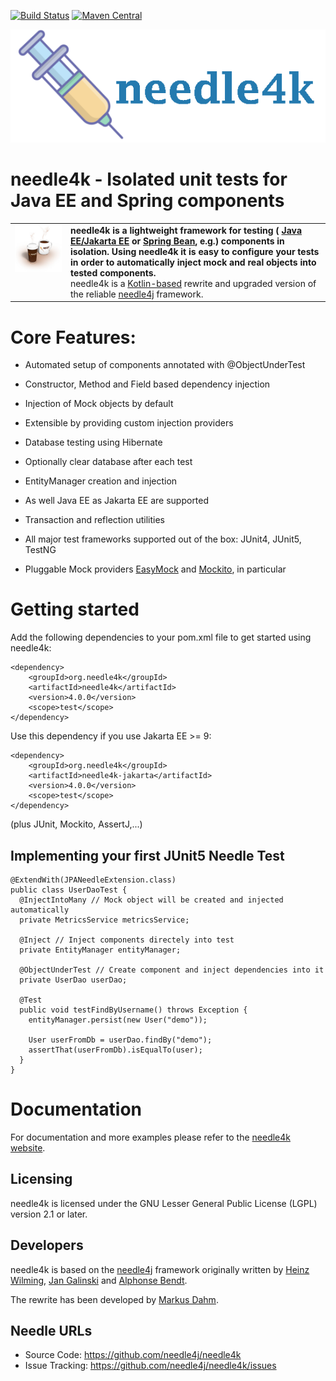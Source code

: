 [![Build Status](https://secure.travis-ci.org/needle4k/needle4j.png)](https://travis-ci.org/needle4j/needle4k)
[![Maven Central](https://maven-badges.herokuapp.com/maven-central/org.needle4k/needle4k/badge.svg)](https://maven-badges.herokuapp.com/maven-central/org.needle4k/needle4k)

![Banner](src/site/resources/images/banner.png)

# needle4k - Isolated unit tests for Java EE and Spring components

<table style="vertical-align: top; border: none;">
  <tr>
    <td style="vertical-align: top; border: none;"> 
        <img alt="Needle Coffee Cups" src="src/site/resources/images/coffee.jpg">
    </td>
    <td style="vertical-align: top;border: none">
        <b>needle4k is a lightweight framework for testing (
        <a href="https://jakarta.ee/">Java EE/Jakarta EE</a> or 
        <a href="https://spring.io/">Spring Bean</a>, e.g.) components in isolation. Using needle4k it is easy to
        configure your tests in order to automatically inject mock and real objects into tested components.</b>
        <br/>
        needle4k is a <a href="https://kotlinlang.org/">Kotlin-based</a> rewrite and upgraded version of the reliable 
        <a href="https://needl4j.org/">needle4j</a> framework.  
    </td>
  </tr>
</table>

# Core Features:

* Automated setup of components annotated with @ObjectUnderTest
* Constructor, Method and Field based dependency injection
* Injection of Mock objects by default
* Extensible by providing custom injection providers

* Database testing using Hibernate
* Optionally clear database after each test
* EntityManager creation and injection
* As well Java EE as Jakarta EE are supported
* Transaction and reflection utilities
* All major test frameworks supported out of the box: JUnit4, JUnit5, TestNG
* Pluggable Mock providers [EasyMock](https://easymock.org/) and [Mockito](https://mockito.org/), in particular

# Getting started

Add the following dependencies to your pom.xml file to get started using needle4k:

```
<dependency>
    <groupId>org.needle4k</groupId>
    <artifactId>needle4k</artifactId>
    <version>4.0.0</version>
    <scope>test</scope>
</dependency>
``` 

Use this dependency if you use Jakarta EE >= 9:

```
<dependency>
    <groupId>org.needle4k</groupId>
    <artifactId>needle4k-jakarta</artifactId>
    <version>4.0.0</version>
    <scope>test</scope>
</dependency>
``` 

(plus JUnit, Mockito, AssertJ,...)

## Implementing your first JUnit5 Needle Test

```
@ExtendWith(JPANeedleExtension.class)
public class UserDaoTest {
  @InjectIntoMany // Mock object will be created and injected automatically
  private MetricsService metricsService;

  @Inject // Inject components directely into test
  private EntityManager entityManager;

  @ObjectUnderTest // Create component and inject dependencies into it
  private UserDao userDao;

  @Test
  public void testFindByUsername() throws Exception {
    entityManager.persist(new User("demo"));
        
    User userFromDb = userDao.findBy("demo");
    assertThat(userFromDb).isEqualTo(user);
  }
}
``` 

# Documentation

For documentation and more examples please refer to the [needle4k website](https://www.needle4j.org/).

## Licensing

needle4k is licensed under the GNU Lesser General Public License (LGPL) version 2.1 or later.

## Developers

needle4k is based on the [needle4j](https://github.com/needle4j/needle4j) framework originally written by
[Heinz Wilming](mailto:heinz.wilming@akquinet.de),
[Jan Galinski](mailto:jan.galinski@holisticon.de) and [Alphonse Bendt](https://github.com/abendt).

The rewrite has been developed by [Markus Dahm](mailto:markus.dahm@akquinet.de).

## Needle URLs

* Source Code:      https://github.com/needle4j/needle4k
* Issue Tracking:   https://github.com/needle4j/needle4k/issues
